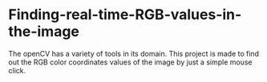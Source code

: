 # Finding-real-time-RGB-values-in-the-image

The openCV has a variety of tools in its domain. This project is made to find out the RGB color coordinates values of the image by just a simple mouse click.

